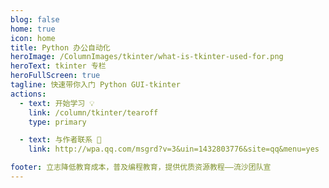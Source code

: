 ```yaml
---
blog: false
home: true
icon: home
title: Python 办公自动化
heroImage: /ColumnImages/tkinter/what-is-tkinter-used-for.png
heroText: tkinter 专栏
heroFullScreen: true
tagline: 快速带你入门 Python GUI-tkinter
actions:
  - text: 开始学习 💡
    link: /column/tkinter/tearoff
    type: primary	

  - text: 与作者联系 👋
    link: http://wpa.qq.com/msgrd?v=3&uin=1432803776&site=qq&menu=yes

footer: 立志降低教育成本，普及编程教育，提供优质资源教程——流沙团队宣
---
```


